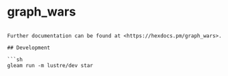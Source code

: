 # graph_wars

```

Further documentation can be found at <https://hexdocs.pm/graph_wars>.

## Development

```sh
gleam run -m lustre/dev star
```
